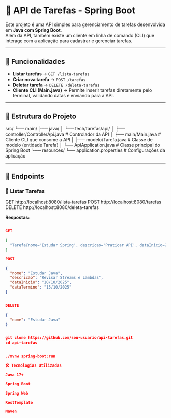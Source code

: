 # 📝 API de Tarefas - Spring Boot

Este projeto é uma API simples para gerenciamento de tarefas desenvolvida em **Java com Spring Boot**.  
Além da API, também existe um cliente em linha de comando (CLI) que interage com a aplicação para cadastrar e gerenciar tarefas.

---

## 🚀 Funcionalidades

- **Listar tarefas** → `GET /lista-tarefas`
- **Criar nova tarefa** → `POST /tarefas`
- **Deletar tarefa** → `DELETE /deleta-tarefas`
- **Cliente CLI (Main.java)** → Permite inserir tarefas diretamente pelo terminal, validando datas e enviando para a API.

---

## 📂 Estrutura do Projeto

src/
└── main/
├── java/
│ └── tech/tarefas/api/
│ ├── controller/ControllerApi.java # Controlador da API
│ ├── main/Main.java # Cliente CLI que consome a API
│ ├── modelo/Tarefa.java # Classe de modelo (entidade Tarefa)
│ └── ApiApplication.java # Classe principal do Spring Boot
└── resources/
└── application.properties # Configurações da aplicação


---

## 📡 Endpoints

### 🔹 Listar Tarefas
GET http://localhost:8080/lista-tarefas
POST http://localhost:8080/tarefas
DELETE http://localhost:8080/deleta-tarefas

**Respostas:**
```json

GET

[
  "Tarefa{nome='Estudar Spring', descricao='Praticar API', dataInicio=2025-10-06, dataTermino=2025-10-07}"
]

POST 

{
  "nome": "Estudar Java",
  "descricao": "Revisar Streams e Lambdas",
  "dataInicio": "10/10/2025",
  "dataTermino": "15/10/2025"
}


DELETE 

{
  "nome": "Estudar Java"
}


git clone https://github.com/seu-usuario/api-tarefas.git
cd api-tarefas


./mvnw spring-boot:run

🛠 Tecnologias Utilizadas

Java 17+

Spring Boot

Spring Web

RestTemplate

Maven
